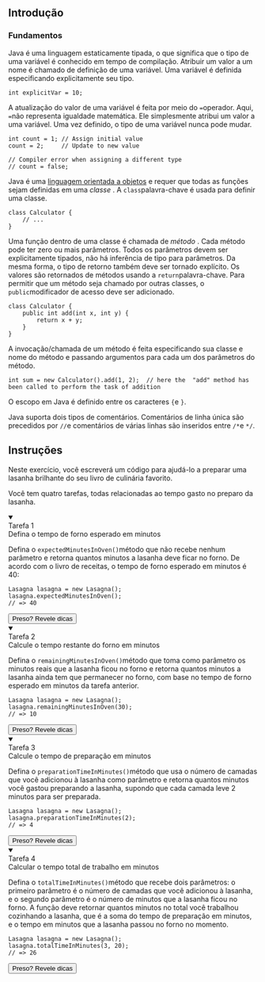 <section class="instructions-pane"><div class="c-textual-content --small"><div class="introduction"><h2><font style="vertical-align: inherit;"><font style="vertical-align: inherit;">Introdução</font></font></h2><div class="content"><h3 id="h-basics"><font style="vertical-align: inherit;"><font style="vertical-align: inherit;">Fundamentos</font></font></h3>
<p><font style="vertical-align: inherit;"><font style="vertical-align: inherit;">Java é uma linguagem estaticamente tipada, o que significa que o tipo de uma variável é conhecido em tempo de compilação. Atribuir um valor a um nome é chamado de definição de uma variável. Uma variável é definida especificando explicitamente seu tipo.</font></font></p>
<pre style="position: relative;"><code class="language-java hljs" data-highlighted="true"><span class="hljs-type">int</span> <span class="hljs-variable">explicitVar</span> <span class="hljs-operator">=</span> <span class="hljs-number">10</span>;
</code><monica-code-tools style="display: contents;"></monica-code-tools></pre>
<p><font style="vertical-align: inherit;"><font style="vertical-align: inherit;">A atualização do valor de uma variável é feita por meio do </font></font><code>=</code><font style="vertical-align: inherit;"><font style="vertical-align: inherit;">operador. Aqui, </font></font><code>=</code><font style="vertical-align: inherit;"><font style="vertical-align: inherit;">não representa igualdade matemática. Ele simplesmente atribui um valor a uma variável. Uma vez definido, o tipo de uma variável nunca pode mudar.</font></font></p>
<pre style="position: relative;"><code class="language-java hljs" data-highlighted="true"><span class="hljs-type">int</span> <span class="hljs-variable">count</span> <span class="hljs-operator">=</span> <span class="hljs-number">1</span>; <span class="hljs-comment">// Assign initial value</span>
count = <span class="hljs-number">2</span>;     <span class="hljs-comment">// Update to new value</span><font></font>
<font></font>
<span class="hljs-comment">// Compiler error when assigning a different type</span>
<span class="hljs-comment">// count = false;</span>
</code><monica-code-tools style="display: contents;"></monica-code-tools></pre>
<p><font style="vertical-align: inherit;"><font style="vertical-align: inherit;">Java é uma </font></font><a href="https://docs.oracle.com/javase/tutorial/java/javaOO/index.html" target="_blank" rel="noreferrer"><font style="vertical-align: inherit;"><font style="vertical-align: inherit;">linguagem orientada a objetos</font></font></a><font style="vertical-align: inherit;"><font style="vertical-align: inherit;"> e requer que todas as funções sejam definidas em uma </font></font><em><font style="vertical-align: inherit;"><font style="vertical-align: inherit;">classe</font></font></em><font style="vertical-align: inherit;"><font style="vertical-align: inherit;"> . A </font></font><code>class</code><font style="vertical-align: inherit;"><font style="vertical-align: inherit;">palavra-chave é usada para definir uma classe.</font></font></p>
<pre style="position: relative;"><code class="language-java hljs" data-highlighted="true"><span class="hljs-keyword">class</span> <span class="hljs-title class_">Calculator</span> {
    <span class="hljs-comment">// ...</span><font></font>
}<font></font>
</code><monica-code-tools style="display: contents;"></monica-code-tools></pre>
<p><font style="vertical-align: inherit;"><font style="vertical-align: inherit;">Uma função dentro de uma classe é chamada de </font></font><em><font style="vertical-align: inherit;"><font style="vertical-align: inherit;">método</font></font></em><font style="vertical-align: inherit;"><font style="vertical-align: inherit;"> . Cada método pode ter zero ou mais parâmetros. Todos os parâmetros devem ser explicitamente tipados, não há inferência de tipo para parâmetros. Da mesma forma, o tipo de retorno também deve ser tornado explícito. Os valores são retornados de métodos usando a </font></font><code>return</code><font style="vertical-align: inherit;"><font style="vertical-align: inherit;">palavra-chave. Para permitir que um método seja chamado por outras classes, o </font></font><code>public</code><font style="vertical-align: inherit;"><font style="vertical-align: inherit;">modificador de acesso deve ser adicionado.</font></font></p>
<pre style="position: relative;"><code class="language-java hljs" data-highlighted="true"><span class="hljs-keyword">class</span> <span class="hljs-title class_">Calculator</span> {
    <span class="hljs-keyword">public</span> <span class="hljs-type">int</span> <span class="hljs-title function_">add</span><span class="hljs-params">(<span class="hljs-type">int</span> x, <span class="hljs-type">int</span> y)</span> {
        <span class="hljs-keyword">return</span> x + y;<font></font>
    }<font></font>
}<font></font>
</code><monica-code-tools style="display: contents;"></monica-code-tools></pre>
<p><font style="vertical-align: inherit;"><font style="vertical-align: inherit;">A invocação/chamada de um método é feita especificando sua classe e nome do método e passando argumentos para cada um dos parâmetros do método.</font></font></p>
<pre style="position: relative;"><code class="language-java hljs" data-highlighted="true"><span class="hljs-type">int</span> <span class="hljs-variable">sum</span> <span class="hljs-operator">=</span> <span class="hljs-keyword">new</span> <span class="hljs-title class_">Calculator</span>().add(<span class="hljs-number">1</span>, <span class="hljs-number">2</span>);  <span class="hljs-comment">// here the  "add" method has been called to perform the task of addition</span>
</code><monica-code-tools style="display: contents;"></monica-code-tools></pre>
<p><font style="vertical-align: inherit;"><font style="vertical-align: inherit;">O escopo em Java é definido entre os caracteres </font></font><code>{</code><font style="vertical-align: inherit;"><font style="vertical-align: inherit;">e </font></font><code>}</code><font style="vertical-align: inherit;"><font style="vertical-align: inherit;">.</font></font></p>
<p><font style="vertical-align: inherit;"><font style="vertical-align: inherit;">Java suporta dois tipos de comentários. Comentários de linha única são precedidos por </font></font><code>//</code><font style="vertical-align: inherit;"><font style="vertical-align: inherit;">e comentários de várias linhas são inseridos entre </font></font><code>/*</code><font style="vertical-align: inherit;"><font style="vertical-align: inherit;">e </font></font><code>*/</code><font style="vertical-align: inherit;"><font style="vertical-align: inherit;">.</font></font></p>
</div></div><div class="instructions"><h2><font style="vertical-align: inherit;"><font style="vertical-align: inherit;">Instruções</font></font></h2><div class="content"><p><font style="vertical-align: inherit;"><font style="vertical-align: inherit;">Neste exercício, você escreverá um código para ajudá-lo a preparar uma lasanha brilhante do seu livro de culinária favorito.</font></font></p>
<p><font style="vertical-align: inherit;"><font style="vertical-align: inherit;">Você tem quatro tarefas, todas relacionadas ao tempo gasto no preparo da lasanha.</font></font></p>
</div><details class="c-details task" open=""><summary class="--summary"><div class="--summary-inner"><div class="task-marker"><font style="vertical-align: inherit;"><font style="vertical-align: inherit;">Tarefa </font></font><font style="vertical-align: inherit;"><font style="vertical-align: inherit;">1</font></font></div><span class="summary-title"><font style="vertical-align: inherit;"><font style="vertical-align: inherit;">Defina o tempo de forno esperado em minutos</font></font></span><span class="--closed-icon"></span><span class="--open-icon"></span></div></summary><div><p><font style="vertical-align: inherit;"><font style="vertical-align: inherit;">Defina o </font></font><code>expectedMinutesInOven()</code><font style="vertical-align: inherit;"><font style="vertical-align: inherit;">método que não recebe nenhum parâmetro e retorna quantos minutos a lasanha deve ficar no forno. De acordo com o livro de receitas, o tempo de forno esperado em minutos é 40:</font></font></p>
<pre style="position: relative;"><code class="language-java hljs" data-highlighted="true"><span class="hljs-type">Lasagna</span> <span class="hljs-variable">lasagna</span> <span class="hljs-operator">=</span> <span class="hljs-keyword">new</span> <span class="hljs-title class_">Lasagna</span>();<font></font>
lasagna.expectedMinutesInOven();<font></font>
<span class="hljs-comment">// =&gt; 40</span>
</code><monica-code-tools style="display: contents;"></monica-code-tools></pre>
</div><div><button class="btn-default btn-s hints-btn"><span><font style="vertical-align: inherit;"><font style="vertical-align: inherit;">Preso? Revele dicas</font></font></span></button></div></details><details class="c-details task" open=""><summary class="--summary"><div class="--summary-inner"><div class="task-marker"><font style="vertical-align: inherit;"><font style="vertical-align: inherit;">Tarefa </font></font><font style="vertical-align: inherit;"><font style="vertical-align: inherit;">2</font></font></div><span class="summary-title"><font style="vertical-align: inherit;"><font style="vertical-align: inherit;">Calcule o tempo restante do forno em minutos</font></font></span><span class="--closed-icon"></span><span class="--open-icon"></span></div></summary><div><p><font style="vertical-align: inherit;"><font style="vertical-align: inherit;">Defina o </font></font><code>remainingMinutesInOven()</code><font style="vertical-align: inherit;"><font style="vertical-align: inherit;">método que toma como parâmetro os minutos reais que a lasanha ficou no forno e retorna quantos minutos a lasanha ainda tem que permanecer no forno, com base no tempo de forno esperado em minutos da tarefa anterior.</font></font></p>
<pre style="position: relative;"><code class="language-java hljs" data-highlighted="true"><span class="hljs-type">Lasagna</span> <span class="hljs-variable">lasagna</span> <span class="hljs-operator">=</span> <span class="hljs-keyword">new</span> <span class="hljs-title class_">Lasagna</span>();<font></font>
lasagna.remainingMinutesInOven(<span class="hljs-number">30</span>);
<span class="hljs-comment">// =&gt; 10</span>
</code><monica-code-tools style="display: contents;"></monica-code-tools></pre>
</div><div><button class="btn-default btn-s hints-btn"><span><font style="vertical-align: inherit;"><font style="vertical-align: inherit;">Preso? Revele dicas</font></font></span></button></div></details><details class="c-details task" open=""><summary class="--summary"><div class="--summary-inner"><div class="task-marker"><font style="vertical-align: inherit;"><font style="vertical-align: inherit;">Tarefa </font></font><font style="vertical-align: inherit;"><font style="vertical-align: inherit;">3</font></font></div><span class="summary-title"><font style="vertical-align: inherit;"><font style="vertical-align: inherit;">Calcule o tempo de preparação em minutos</font></font></span><span class="--closed-icon"></span><span class="--open-icon"></span></div></summary><div><p><font style="vertical-align: inherit;"><font style="vertical-align: inherit;">Defina o </font></font><code>preparationTimeInMinutes()</code><font style="vertical-align: inherit;"><font style="vertical-align: inherit;">método que usa o número de camadas que você adicionou à lasanha como parâmetro e retorna quantos minutos você gastou preparando a lasanha, supondo que cada camada leve 2 minutos para ser preparada.</font></font></p>
<pre style="position: relative;"><code class="language-java hljs" data-highlighted="true"><span class="hljs-type">Lasagna</span> <span class="hljs-variable">lasagna</span> <span class="hljs-operator">=</span> <span class="hljs-keyword">new</span> <span class="hljs-title class_">Lasagna</span>();<font></font>
lasagna.preparationTimeInMinutes(<span class="hljs-number">2</span>);
<span class="hljs-comment">// =&gt; 4</span>
</code><monica-code-tools style="display: contents;"></monica-code-tools></pre>
</div><div><button class="btn-default btn-s hints-btn"><span><font style="vertical-align: inherit;"><font style="vertical-align: inherit;">Preso? Revele dicas</font></font></span></button></div></details><details class="c-details task" open=""><summary class="--summary"><div class="--summary-inner"><div class="task-marker"><font style="vertical-align: inherit;"><font style="vertical-align: inherit;">Tarefa </font></font><font style="vertical-align: inherit;"><font style="vertical-align: inherit;">4</font></font></div><span class="summary-title"><font style="vertical-align: inherit;"><font style="vertical-align: inherit;">Calcular o tempo total de trabalho em minutos</font></font></span><span class="--closed-icon"></span><span class="--open-icon"></span></div></summary><div><p><font style="vertical-align: inherit;"><font style="vertical-align: inherit;">Defina o </font></font><code>totalTimeInMinutes()</code><font style="vertical-align: inherit;"><font style="vertical-align: inherit;">método que recebe dois parâmetros: o primeiro parâmetro é o número de camadas que você adicionou à lasanha, e o segundo parâmetro é o número de minutos que a lasanha ficou no forno. A função deve retornar quantos minutos no total você trabalhou cozinhando a lasanha, que é a soma do tempo de preparação em minutos, e o tempo em minutos que a lasanha passou no forno no momento.</font></font></p>
<pre style="position: relative;"><code class="language-java hljs" data-highlighted="true"><span class="hljs-type">Lasagna</span> <span class="hljs-variable">lasagna</span> <span class="hljs-operator">=</span> <span class="hljs-keyword">new</span> <span class="hljs-title class_">Lasagna</span>();<font></font>
lasagna.totalTimeInMinutes(<span class="hljs-number">3</span>, <span class="hljs-number">20</span>);
<span class="hljs-comment">// =&gt; 26</span>
</code><monica-code-tools style="display: contents;"></monica-code-tools></pre>
</div><div><button class="btn-default btn-s hints-btn"><span><font style="vertical-align: inherit;"><font style="vertical-align: inherit;">Preso? Revele dicas</font></font></span></button></div></details></div></div></section>
